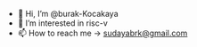- 👋 Hi, I’m @burak-Kocakaya
- 👀 I’m interested in risc-v
- 📫 How to reach me -> sudayabrk@gmail.com

<!---
burak-Kocakaya/burak-Kocakaya is a ✨ special ✨ repository because its `README.md` (this file) appears on your GitHub profile.
You can click the Preview link to take a look at your changes.
--->
